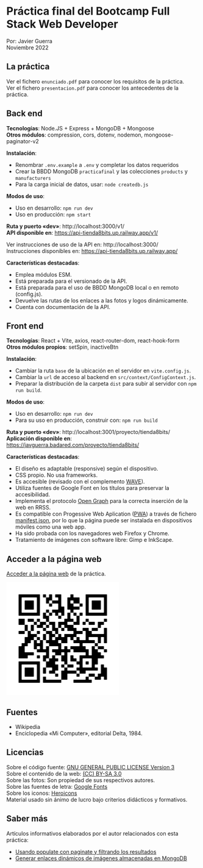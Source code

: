 # Práctica final del Bootcamp Full Stack Web Developer

Por: Javier Guerra  
Noviembre 2022

## La práctica

Ver el fichero `enunciado.pdf` para conocer los requisitos de la práctica.  
Ver el fichero `presentacion.pdf` para conocer los antecedentes de la práctica.  

## Back end

__Tecnologías__: Node.JS + Express + MongoDB + Mongoose  
__Otros módulos__: compression, cors, dotenv, nodemon, mongoose-paginator-v2

__Instalación__:
* Renombrar `.env.example` a `.env` y completar los datos requeridos
* Crear la BBDD MongoDB `practicafinal` y las colecciones `products` y `manufacturers`  
* Para la carga inicial de datos, usar: `node createdb.js`

__Modos de uso__:
* Uso en desarrollo: `npm run dev`    
* Uso en producción: `npm start`

__Ruta y puerto «dev»__: http://localhost:3000/v1/  
__API disponible en__: https://api-tienda8bits.up.railway.app/v1/

Ver instrucciones de uso de la API en: http://localhost:3000/  
Instrucciones disponibles en: https://api-tienda8bits.up.railway.app/

__Características destacadas__:
* Emplea módulos ESM. 
* Está preparada para el versionado de la API.  
* Está preparada para el uso de BBDD MongoDB local o en remoto (config.js).
* Devuelve las rutas de los enlaces a las fotos y logos dinámicamente.  
* Cuenta con documentación de la API.  

## Front end

__Tecnologías__: React + Vite, axios, react-router-dom, react-hook-form  
__Otros módulos propios__: setSpin, inactiveBtn  

__Instalación__:
* Cambiar la ruta `base` de la ubicación en el servidor en `vite.config.js`.  
* Cambiar la `url` de acceso al backend en `src/context/ConfigContext.js`.  
* Preparar la distribución de la carpeta `dist` para subir al servidor con `npm run build`.  

__Modos de uso__:
* Uso en desarrollo: `npm run dev`  
* Para su uso en producción, construir con: `npm run build`  

__Ruta y puerto «dev»__: http://localhost:3001/proyecto/tienda8bits/  
__Aplicación disponible en__: https://javguerra.badared.com/proyecto/tienda8bits/  

__Características destacadas__:
* El diseño es adaptable (responsive) según el dispositivo.  
* CSS propio. No usa frameworks.  
* Es accesible (revisado con el complemento [WAVE](https://wave.webaim.org/)).   
* Utiliza fuentes de Google Font en los títulos para preservar la accesibilidad.  
* Implementa el protocolo [Open Graph](https://ogp.me/) para la correcta inserción de la web en RRSS.  
* Es compatible con Progessive Web Aplication ([PWA](https://developer.mozilla.org/es/docs/Web/Progressive_web_apps)) a través de fichero [manifest.json](https://developer.mozilla.org/es/docs/Web/Manifest), por lo que la página puede ser instalada en dispositivos móviles como una web app.  
* Ha sido probada con los navegadores web Firefox y Chrome.  
* Tratamiento de imágenes con software libre: Gimp e InkScape.  

## Acceder a la página web

[Acceder a la página web](https://javguerra.badared.com/proyecto/tienda8bits/) de la práctica.  

![Código QR](qrcode.svg)

## Fuentes

* Wikipedia  
* Enciclopedia «Mi Computer», editorial Delta, 1984.  

## Licencias

Sobre el código fuente: [GNU GENERAL PUBLIC LICENSE Version 3](LICENSE)  
Sobre el contenido de la web: [(CC) BY-SA 3.0](https://creativecommons.org/licenses/by-sa/3.0/es/)  
Sobre las fotos: Son propiedad de sus respectivos autores.  
Sobre las fuentes de letra: [Google Fonts](https://fonts.google.com/)  
Sobre los iconos: [Heroicons](https://heroicons.com/)  
Material usado sin ánimo de lucro bajo criterios didácticos y formativos.  

## Saber más

Artículos informativos elaborados por el autor relacionados con esta práctica:  

- [Usando populate con paginate y filtrando los resultados](https://javguerra.github.io/2022-10-29-populate-paginate-fitrado/)  
- [Generar enlaces dinámicos de imágenes almacenadas en MongoDB](https://javguerra.github.io/2022-11-06-rutas-dinamicas-imagenes-mongodb/)  

